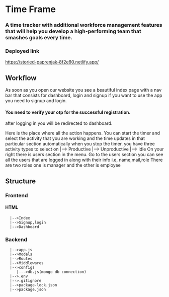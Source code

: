 # Time Frame

### A time tracker with additional workforce management features that will help you develop a high-performing team that smashes goals every time.

### Deployed link
https://storied-paprenjak-8f2e60.netlify.app/

## Workflow

As soon as you open our website you see a beautiful index page with a nav bar that consists for dashboard, login and signup
if you want to use the app you need to signup and login.
#### You need to verify your otp for the successful registration.
after  logging in you will be redirected to dashboard.

Here is the place where all the action happens.
You can start the timer and select the activity that you are working and the time updates in that particular section automatically when you stop the timer.
you have three activity types to select on 
  |--> Productive
  |--> Unproductive
  |--> Idle
On your right there is users section in the menu.
Go to the users section you can see all the users that are logged in along with their info i.e, name,mail,role
There are two roles one is manager and the other is employee


## Structure
### Frontend
#### HTML
      |-->Index
      |-->Signup,login
      |-->Dashboard
     
 
### Backend
      |-->app.js
      |-->Models
      |-->Routes
      |-->Middlewares
      |-->configs
         |--->db.js(mongo db connection)
      |-->.env
      |-->.gitignore
      |-->package-lock.json
      |-->package.json
